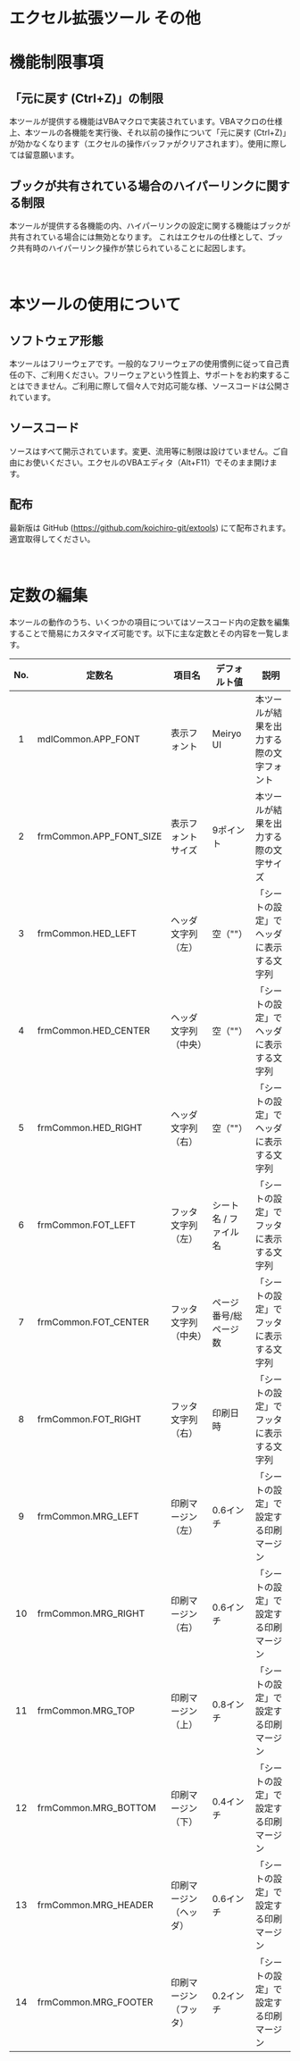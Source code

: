 # エクセル拡張ツール その他

# 機能制限事項
## 「元に戻す (Ctrl+Z)」の制限

本ツールが提供する機能はVBAマクロで実装されています。VBAマクロの仕様上、本ツールの各機能を実行後、それ以前の操作について「元に戻す (Ctrl+Z)」が効かなくなります（エクセルの操作バッファがクリアされます）。使用に際しては留意願います。

## ブックが共有されている場合のハイパーリンクに関する制限
本ツールが提供する各機能の内、ハイパーリンクの設定に関する機能はブックが共有されている場合には無効となります。
これはエクセルの仕様として、ブック共有時のハイパーリンク操作が禁じられていることに起因します。

<br>

# 本ツールの使用について
## ソフトウェア形態
本ツールはフリーウェアです。一般的なフリーウェアの使用慣例に従って自己責任の下、ご利用ください。フリーウェアという性質上、サポートをお約束することはできません。ご利用に際して個々人で対応可能な様、ソースコードは公開されています。
## ソースコード
ソースはすべて開示されています。変更、流用等に制限は設けていません。ご自由にお使いください。エクセルのVBAエディタ（Alt+F11）でそのまま開けます。
## 配布
最新版は GitHub (https://github.com/koichiro-git/extools) にて配布されます。適宜取得してください。

<br>

# 定数の編集
本ツールの動作のうち、いくつかの項目についてはソースコード内の定数を編集することで簡易にカスタマイズ可能です。以下に主な定数とその内容を一覧します。

| No. | 定数名 | 項目名 | デフォルト値 | 説明 |
| :-: | - | - | - | - |
| 1 | mdlCommon.APP_FONT | 表示フォント | Meiryo UI | 本ツールが結果を出力する際の文字フォント |
| 2 | frmCommon.APP_FONT_SIZE | 表示フォントサイズ | 9ポイント | 本ツールが結果を出力する際の文字サイズ |
| 3 | frmCommon.HED_LEFT | ヘッダ文字列（左） | 空（""） | 「シートの設定」でヘッダに表示する文字列 |
| 4 | frmCommon.HED_CENTER | ヘッダ文字列（中央） | 空（""） | 「シートの設定」でヘッダに表示する文字列 |
| 5 | frmCommon.HED_RIGHT | ヘッダ文字列（右） | 空（""） | 「シートの設定」でヘッダに表示する文字列 |
| 6 | frmCommon.FOT_LEFT | フッタ文字列（左） | シート名 / ファイル名 | 「シートの設定」でフッタに表示する文字列 |
| 7 | frmCommon.FOT_CENTER | フッタ文字列（中央） | ページ番号/総ページ数 | 「シートの設定」でフッタに表示する文字列 |
| 8 | frmCommon.FOT_RIGHT | フッタ文字列（右） | 印刷日時 | 「シートの設定」でフッタに表示する文字列 |
| 9 | frmCommon.MRG_LEFT | 印刷マージン（左） | 0.6インチ | 「シートの設定」で設定する印刷マージン |
| 10 | frmCommon.MRG_RIGHT | 印刷マージン（右） | 0.6インチ | 「シートの設定」で設定する印刷マージン |
| 11 | frmCommon.MRG_TOP | 印刷マージン（上） | 0.8インチ | 「シートの設定」で設定する印刷マージン |
| 12 | frmCommon.MRG_BOTTOM | 印刷マージン（下） | 0.4インチ | 「シートの設定」で設定する印刷マージン |
| 13 | frmCommon.MRG_HEADER | 印刷マージン（ヘッダ） | 0.6インチ | 「シートの設定」で設定する印刷マージン |
| 14 | frmCommon.MRG_FOOTER | 印刷マージン（フッタ） | 0.2インチ | 「シートの設定」で設定する印刷マージン |

